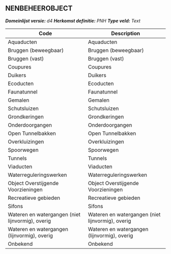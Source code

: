 ## NENBEHEEROBJECT

*__Domeinlijst versie:__ d4*
*__Herkomst definitie:__ PNH*
*__Type veld:__ Text*

|__Code__ |__Description__	|
|	---	|	---	|
| Aquaducten | Aquaducten |
| Bruggen (beweegbaar) | Bruggen (beweegbaar) |
| Bruggen (vast) | Bruggen (vast) |
| Coupures | Coupures |
| Duikers | Duikers |
| Ecoducten | Ecoducten |
| Faunatunnel | Faunatunnel |
| Gemalen | Gemalen |
| Schutsluizen | Schutsluizen |
| Grondkeringen | Grondkeringen |
| Onderdoorgangen | Onderdoorgangen |
| Open Tunnelbakken | Open Tunnelbakken |
| Overkluizingen | Overkluizingen |
| Spoorwegen | Spoorwegen |
| Tunnels | Tunnels |
| Viaducten | Viaducten |
| Waterreguleringswerken | Waterreguleringswerken |
| Object Overstijgende Voorzieningen | Object Overstijgende Voorzieningen |
| Recreatieve gebieden | Recreatieve gebieden |
| Sifons | Sifons |
| Wateren en watergangen (niet lijnvormig), overig | Wateren en watergangen (niet lijnvormig), overig |
| Wateren en watergangen (lijnvormig), overig | Wateren en watergangen (lijnvormig), overig |
| Onbekend | Onbekend |
